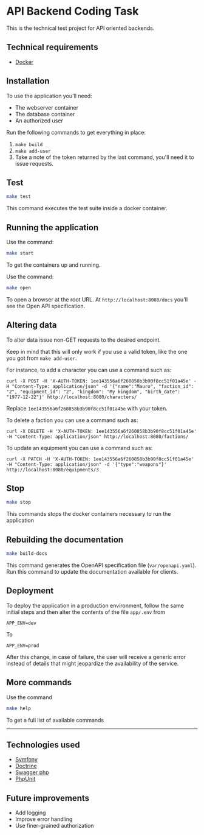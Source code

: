 # API Backend Coding Task

This is the technical test project for API oriented backends.

## Technical requirements

- [Docker](https://www.docker.com/)

## Installation

To use the application you'll need:

* The webserver container
* The database container
* An authorized user

Run the following commands to get everything in place:

1. `make build`
2. `make add-user`
3. Take a note of the token returned by the last command, you'll need it to issue requests.

## Test

```bash
make test
```

This command executes the test suite inside a docker container.

## Running the application

Use the command:

```bash
make start
```

To get the containers up and running.

Use the command:

```bash
make open
```

To open a browser at the root URL.
At `http://localhost:8080/docs` you'll see the Open API specification.

## Altering data

To alter data issue non-GET requests to the desired endpoint. 

Keep in mind that this will only work if you use a valid token, like the one you got from `make add-user`.

For instance, to add a character you can use a command such as:

`curl -X POST -H 'X-AUTH-TOKEN: 1ee143556a6f260858b3b90f8cc51f01a45e' -H "Content-Type: application/json" -d '{"name":"Mauro", "faction_id": "2", "equipment_id": "2", "kingdom": "My kingdom", "birth_date": "1977-12-22"}' http://localhost:8080/characters/`

Replace `1ee143556a6f260858b3b90f8cc51f01a45e` with your token.

To delete a faction you can use a command such as:

`curl -X DELETE -H 'X-AUTH-TOKEN: 1ee143556a6f260858b3b90f8cc51f01a45e' -H "Content-Type: application/json" http://localhost:8080/factions/`

To update an equipment you can use a command such as:

`curl -X PATCH -H 'X-AUTH-TOKEN: 1ee143556a6f260858b3b90f8cc51f01a45e' -H "Content-Type: application/json" -d '{"type":"weapons"}' http://localhost:8080/equipments/3`

## Stop

```bash
make stop
```

This commands stops the docker containers necessary to run the application

## Rebuilding the documentation

```bash
make build-docs
```

This command generates the OpenAPI specification file (`var/openapi.yaml`).
Run this command to update the documentation available for clients.

## Deployment

To deploy the application in a production environment, follow the same initial steps and then alter the contents of the file `app/.env` from

```
APP_ENV=dev
```

To

```
APP_ENV=prod
```

After this change, in case of failure, the user will receive a generic error instead of details that might jeopardize the availability of the service. 

## More commands

Use the command

```bash
make help
```

To get a full list of available commands

---

## Technologies used

* [Symfony](https://symfony.com/)
* [Doctrine](https://www.doctrine-project.org/projects/orm.html)
* [Swagger php](https://zircote.github.io/swagger-php/)
* [PhpUnit](https://phpunit.de/index.html)

## Future improvements

* Add logging
* Improve error handling
* Use finer-grained authorization